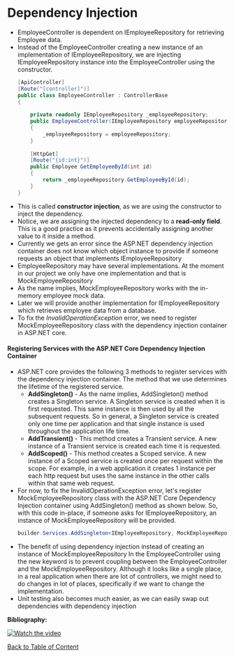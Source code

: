 # Dependency Injection

- EmployeeController is dependent on IEmployeeRepository for retrieving Employee data.
- Instead of the EmployeeController creating a new instance of an implementation of IEmployeeRepository, we are injecting IEmployeeRepository instance into the EmployeeController using the constructor.
    ```c#
  	[ApiController]
	[Route("[controller]")]
	public class EmployeeController : ControllerBase
	{
        
        private readonly IEmployeeRepository _employeeRepository;
        public EmployeeController(IEmployeeRepository employeeRepository)
        {
            _employeeRepository = employeeRepository;
        }
        
        [HttpGet]
        [Route("{id:int}")]
        public Employee GetEmployeeById(int id) 
        {
            return _employeeRepository.GetEmployeeById(id);
        }
    }
    ```
 - This is called **constructor injection**, as we are using the constructor to inject the dependency.
 - Notice, we are assigning the injected dependency to a **read-only field**. This is a good practice as it prevents accidentally assigning another value to it inside a method.
 - Currently we gets an error since the ASP.NET dependency injection container does not know which object instance to provide if someone requests an object that implements IEmployeeRepository
 - EmployeeRepository may have several implementations. At the moment in our project we only have one implementation and that is MockEmployeeRepository
 - As the name implies, MockEmployeeRepository works with the in-memory employee mock data.
 - Later we will provide another implementation for IEmployeeRepository which retrieves employee data from a database.
 - To fix the *InvalidOperationException* error, we need to register MockEmployeeRepository class with the dependency injection container in ASP.NET core.

#### Registering Services with the ASP.NET Core Dependency Injection Container

 - ASP.NET core provides the following 3 methods to register services with the dependency injection container. The method that we use determines the lifetime of the registered service. 
   - **AddSingleton()** - As the name implies, AddSingleton() method creates a Singleton service. A Singleton service is created when it is first requested. This same instance is then used by all the subsequent requests. So in general, a Singleton service is created only one time per application and that single instance is used throughout the application life time.
   - **AddTransient()** - This method creates a Transient service. A new instance of a Transient service is created each time it is requested.
   - **AddScoped()** - This method creates a Scoped service. A new instance of a Scoped service is created once per request within the scope. For example, in a web application it creates 1 instance per each http request but uses the same instance in the other calls within that same web request.
 - For now, to fix the InvalidOperationException error, let's register MockEmployeeRepository class with the ASP.NET Core Dependency Injection container using AddSingleton() method as shown below. So, with this code in-place, if someone asks for IEmployeeRepository, an instance of MockEmployeeRepository will be provided.
   ```c#
   builder.Services.AddSingleton<IEmployeeRepository, MockEmployeeRepository>();
   ```
 - The benefit of using dependency injection instead of creating an instance of MockEmployeeRepository In the EmployeeController using the new keyword is to prevent coupling between the EmployeeController and the MockEmployeeRepository. Although it looks like a single place, in a real application when there are lot of controllers, we might need to do changes in lot of places, specifically if we want to change the implementation. 
 - Unit testing also becomes much easier, as we can easily swap out dependencies with dependency injection

**Bibliography:** 

[![Watch the video](https://i.ytimg.com/vi/BPGtVpu81ek/hqdefault.jpg?sqp=-oaymwEbCKgBEF5IVfKriqkDDggBFQAAiEIYAXABwAEG&rs=AOn4CLAfs6pWsQONYsQEbT6-NuQmynaq8A)](https://www.youtube.com/watch?v=BPGtVpu81ek&list=PL6n9fhu94yhVkdrusLaQsfERmL_Jh4XmU&index=20)

[Back to Table of Content](../README.md#02-webapi-basic-conceptes) 
